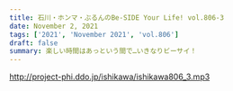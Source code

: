 ```yaml
---
title: 石川・ホンマ・ぶるんのBe-SIDE Your Life! vol.806-3
date: November 2, 2021
tags: ['2021', 'November 2021', 'vol.806']
draft: false
summary: 楽しい時間はあっという間で…いきなりビーサイ！
---
```


http://project-phi.ddo.jp/ishikawa/ishikawa806_3.mp3